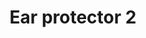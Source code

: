 ---
title: Ear protector 2
description: Lorem ipsum dolor sit amet, consectetur adipiscing elit. Lorem ipsum dolor sit amet, consectetur adipiscing elit.
link: https://www.amazon.co.uk
---
